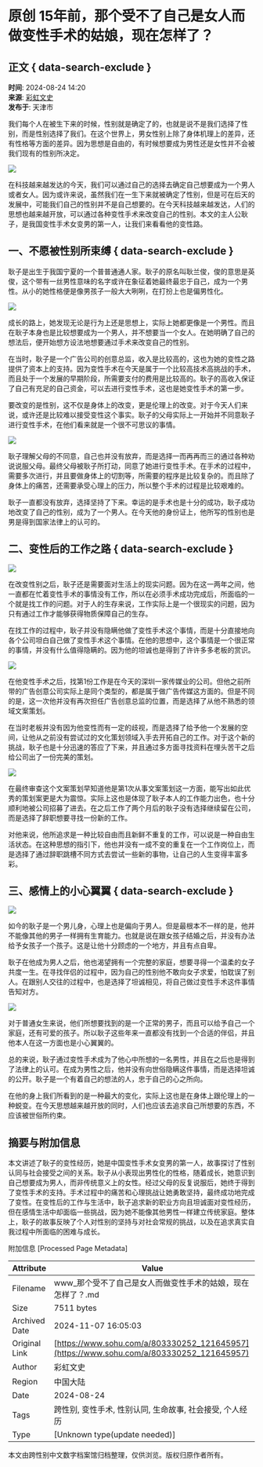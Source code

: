 # 原创 15年前，那个受不了自己是女人而做变性手术的姑娘，现在怎样了？

## 正文 { data-search-exclude }


**时间**: 2024-08-24 14:20  
**来源**: [彩虹文史](https://www.sohu.com/a/803330252_121645957?spm=smpc.content-abroad.content.1.1730995436098aQIDzUh)  
**发布于**: 天津市  

我们每个人在被生下来的时候，性别就是确定了的，也就是说不是我们选择了性别，而是性别选择了我们。在这个世界上，男女性别上除了身体机理上的差异，还有性格等方面的差异。因为思想是自由的，有时候想要成为男性还是女性并不会被我们现有的性别所决定。

![](https://q4.itc.cn/q_70/images01/20240824/67f590ba5f4d425e81778942b03991d0.jpeg)

在科技越来越发达的今天，我们可以通过自己的选择去确定自己想要成为一个男人或者女人。因为或许来说，虽然我们在一生下来就被确定了性别，但是可在后天的发展中，可能我们自己的性别并不是自己想要的。在今天科技越来越发达，人们的思想也越来越开放，可以通过各种变性手术来改变自己的性别。本文的主人公耿子，是我国变性手术女变男的第一人，让我们来看看他的变性路。

## 一、不愿被性别所束缚 { data-search-exclude }

耿子是出生于我国宁夏的一个普普通通人家。耿子的原名叫耿兰俊，俊的意思是英俊，这个带有一丝男性意味的名字或许在象征着她最终最忠于自己，成为一个男性。从小的她性格便是像男孩子一般大大咧咧，在打扮上也是偏男性化。

![](https://q9.itc.cn/q_70/images01/20240824/9912a58404874d7bbda9a5a97417dc7b.jpeg)

成长的路上，她发现无论是行为上还是思想上，实际上她都更像是一个男性。而且在耿子本身也是比较想要成为一个男人，并不想要当一个女人。在她明确了自己的想法后，便开始想方设法地想要通过手术来改变自己的性别。

在当时，耿子是一个广告公司的创意总监，收入是比较高的，这也为她的变性之路提供了资本上的支持。因为变性手术在今天是属于一个比较高技术高挑战的手术，而且处于一个发展的早期阶段，所需要支付的费用是比较高的。耿子的高收入保证了自己有充足的自己资金，可以去进行变性手术，这也是她变性手术的第一步。

要改变的是性别，这不仅是身体上的改变，更是伦理上的改变。对于今天人们来说，或许还是比较难以接受变性这个事实。耿子的父母实际上一开始并不同意耿子进行变性手术，在他们看来就是一个很不可思议的事情。

![](https://q5.itc.cn/q_70/images01/20240824/aeaf3648c2b8426a98bf5f64a75b32d0.jpeg)

耿子理解父母的不同意，自己也并没有放弃，而是选择一而再再而三的通过各种劝说说服父母。最终父母被耿子所打动，同意了她进行变性手术。在手术的过程中，需要多次进行，并且要做身体上的切割等，所需要的程序是比较复杂的。而且除了身体上的痛苦，还需要承受心理上的压力，所以整个手术的过程是比较艰难的。

耿子一直都没有放弃，选择坚持了下来。幸运的是手术也是十分的成功，耿子成功地改变了自己的性别，成为了一个男人。在今天他的身份证上，他所写的性别也是男是得到国家法律上的认可的。

## 二、变性后的工作之路 { data-search-exclude }

![](https://q9.itc.cn/q_70/images01/20240824/67fc8af8e3f743f69bd031719ab86466.jpeg)

在改变性别之后，耿子还是需要面对生活上的现实问题。因为在这一两年之间，他一直都在忙着变性手术的事情没有工作，所以在必须手术成功完成后，所面临的一个就是找工作的问题。对于人的生存来说，工作实际上是一个很现实的问题，因为只有通过工作才能够获得物质保障自己的生存。

在找工作的过程中，耿子并没有隐瞒他做了变性手术这个事情，而是十分直接地向各个公司坦白自己做了变性手术这个事情。在他的思想中，这个事情是一个很正常的事情，并没有什么值得隐瞒的。因为他的坦诚也是得到了许许多多老板的赏识。

![](https://q5.itc.cn/q_70/images01/20240824/15d9ee3fb43f4900b576379e1ecf1de1.jpeg)

在他变性手术之后，找第1份工作是在今天的深圳一家传媒业的公司。但他之前所带的广告创意公司实际上是同个类型的，都是属于做广告传媒这方面的。但是不同的是，这一次他并没有再次担任广告创意总监的位置，而是选择了从他不熟悉的领域文案策划。

在当时老板并没有因为他变性而有一定的歧视，而是选择了给予他一个发展的空间，让他从之前没有尝试过的文化策划领域入手去开拓自己的工作。对于这个新的挑战，耿子也是十分迅速的答应了下来，并且通过多方面寻找资料在埋头苦干之后给公司出了一份完美的策划。

![](https://q3.itc.cn/q_70/images01/20240824/eaea9d8c81304850aba1c36a398833ea.gif)

在最终审查这个文案策划早知道他是第1次从事文案策划这一方面，能写出如此优秀的策划案更是大为震惊。实际上这也是体现了耿子本人的工作能力出色，也十分顺利地被公司招募了进去。在之后工作了两个月后的耿子没有选择继续留在公司，而是选择了辞职想要寻找一份新的工作。

对他来说，他所追求是一种比较自由而且新鲜不重复的工作，可以说是一种自由生活状态。在这种思想的指引下，他也并没有一成不变的重复在一个工作岗位上，而是选择了通过辞职跳槽不同方式去尝试一些新的事物，让自己的人生变得丰富多彩。

## 三、感情上的小心翼翼 { data-search-exclude }

![](https://q9.itc.cn/q_70/images01/20240824/f8dddb7fef5d44f0b13c8d66384a65a7.jpeg)

如今的耿子是一个男儿身，心理上也是偏向于男人。但是最根本不一样的是，他并不能像其他的男子一样拥有生育能力。也就是说在跟女孩子结婚之后，并没有办法给予女孩子一个孩子。这是让他十分顾虑的一个地方，并且有点自卑。

耿子在他成为男人之后，他也渴望拥有一个完整的家庭，想要寻得一个温柔的女子共度一生。在寻找伴侣的过程中，因为自己的性别他不敢向女子求爱，怕耽误了别人。在跟别人交往的过程中，也是选择了坦诚相见，将自己做过变性手术这件事情告知对方。

![](https://q6.itc.cn/q_70/images01/20240824/5a7eda5aefe6474eab658ac44884dd62.jpeg)

对于普通女生来说，他们所想要找到的是一个正常的男子，而且可以给予自己一个家庭，还有可爱的孩子。所以耿子这些年来一直都没有找到一个合适的伴侣，并且他本人在这一方面也是小心翼翼的。

总的来说，耿子通过变性手术成为了他心中所想的一名男性，并且在之后也是得到了法律上的认可。在成为男性之后，他并没有向世俗隐瞒这件事情，而是选择坦诚的公开。耿子是一个有着自己的想法的人，忠于自己的心之所向。

在他的身上我们所看到的是一种最大的变化，实际上这也是在身体上跟伦理上的一种蜕变。在今天思想越来越开放的同时，人们也应该去追求自己所想要的东西，不应该被世俗所约束。

## 摘要与附加信息

<!-- tcd_abstract -->
本文讲述了耿子的变性经历，她是中国变性手术女变男的第一人，故事探讨了性别认同与社会接受之间的关系。耿子从小表现出男性化的性格，随着成长，她意识到自己想要成为男人，而非传统意义上的女性。经过父母的反复说服后，她终于得到了变性手术的支持。手术过程中的痛苦和心理挑战让她勇敢坚持，最终成功地完成了变性。在变性后的工作与生活中，耿子追求新的职业方向且坦诚面对变性经历，但在感情生活中却面临一些挑战，因为她不能像其他男性一样建立传统家庭。整体上，耿子的故事反映了个人对性别的坚持与对社会常规的挑战，以及在追求真实自我过程中所面临的困难与成长。
<!-- tcd_abstract_end -->

附加信息 [Processed Page Metadata]

| Attribute       | Value                                  |
|-----------------|----------------------------------------|
| Filename        | www_那个受不了自己是女人而做变性手术的姑娘，现在怎样了？.md                             |
| Size            | 7511 bytes                           |
| Archived Date   | 2024-11-07 16:05:03                             |
| Original Link   | [https://www.sohu.com/a/803330252_121645957](https://www.sohu.com/a/803330252_121645957)                       |
| Author          | 彩虹文史                               |
| Region          | 中国大陆                               |
| Date            | 2024-08-24                                 |
| Tags            | 跨性别, 变性手术, 性别认同, 生命故事, 社会接受, 个人经历                                 |
| Type            | [Unknown type(update needed)]                                 |
<!-- tcd_table_end -->

本文由跨性别中文数字档案馆归档整理，仅供浏览。版权归原作者所有。
